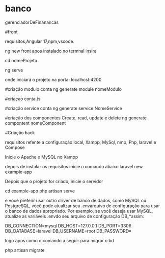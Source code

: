 # banco
gerenciadorDeFinanancas

#front

requisitos,Angular 17,npm,vscode.

ng new front 
apos instalado no termnal insira 

cd nomeProjeto

ng serve

onde iniciará o projeto na porta: localhost:4200

#criação  modulo conta
ng generate module nomeModulo

#criaçao conta.ts

#criação service conta
ng generate service NomeService

#criação dos componentes Create, read, update e delete
ng generate compontent nomeComponent

#Criação back

requisitos refente a configuração local, Xampp, MySql, nmp, Php, laravel e Compose

Inicie o Apache e MySQL no Xampp


depois de instalar os requisitos inicie o comando abaixo
laravel new example-app

Depois que o projeto for criado, inicie o servidor 

cd example-app 
php artisan serve

e você preferir usar outro driver de banco de dados, como MySQL ou PostgreSQL, você pode atualizar seu .envarquivo de configuração para usar o banco de dados apropriado. Por exemplo, se você deseja usar MySQL, atualize as variáveis .env​​do seu arquivo de configuração DB_*assim:

DB_CONNECTION=mysql
DB_HOST=127.0.0.1
DB_PORT=3306
DB_DATABASE=laravel
DB_USERNAME=root
DB_PASSWORD=

logo apos como o comando a seguir para migrar o bd

php artisan migrate